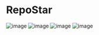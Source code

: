 # RepoStar
![image](https://github.com/Hajarita12/RepoStar/assets/120518556/3b0437be-f017-4abc-954f-43fa9ff7f727)
![image](https://github.com/Hajarita12/RepoStar/assets/120518556/377adb33-93ec-47bf-bbd9-27d34a869590)
![image](https://github.com/Hajarita12/RepoStar/assets/120518556/184cc55b-86b5-4067-a14b-67abd221e683)
![image](https://github.com/Hajarita12/RepoStar/assets/120518556/8ac6c8e0-801b-4eb8-93d9-422a82674bd4)




